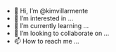 - 👋 Hi, I’m @kimvillarmente
- 👀 I’m interested in ...
- 🌱 I’m currently learning ...
- 💞️ I’m looking to collaborate on ...
- 📫 How to reach me ...

<!---
kimvillarmente/kimvillarmente is a ✨ special ✨ repository because its `README.md` (this file) appears on your GitHub profile.
You can click the Preview link to take a look at your changes.
--->
